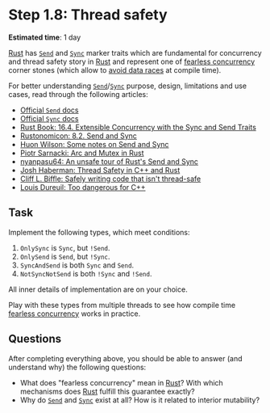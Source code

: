 Step 1.8: Thread safety
=======================

__Estimated time__: 1 day

[Rust] has [`Send`] and [`Sync`] marker traits which are fundamental for concurrency and thread safety story in [Rust] and represent one of [fearless concurrency][2] corner stones (which allow to [avoid data races][1] at compile time).

For better understanding [`Send`]/[`Sync`] purpose, design, limitations and use cases, read through the following articles:
- [Official `Send` docs][`Send`]
- [Official `Sync` docs][`Sync`]
- [Rust Book: 16.4. Extensible Concurrency with the Sync and Send Traits][3]
- [Rustonomicon: 8.2. Send and Sync][4]
- [Huon Wilson: Some notes on Send and Sync][5]
- [Piotr Sarnacki: Arc and Mutex in Rust][9]
- [nyanpasu64: An unsafe tour of Rust's Send and Sync][6]
- [Josh Haberman: Thread Safety in C++ and Rust][7]
- [Cliff L. Biffle: Safely writing code that isn't thread-safe][8]
- [Louis Dureuil: Too dangerous for C++][10]




## Task

Implement the following types, which meet conditions:
1. `OnlySync` is `Sync`, but `!Send`.
2. `OnlySend` is `Send`, but `!Sync`.
3. `SyncAndSend` is both `Sync` and `Send`.
4. `NotSyncNotSend` is both `!Sync` and `!Send`.

All inner details of implementation are on your choice.

Play with these types from multiple threads to see how compile time [fearless concurrency][2] works in practice.




## Questions

After completing everything above, you should be able to answer (and understand why) the following questions:
- What does "fearless concurrency" mean in [Rust]? With which mechanisms does [Rust] fulfill this guarantee exactly?
- Why do [`Send`] and [`Sync`] exist at all? How is it related to interior mutability?




[`Send`]: https://doc.rust-lang.org/std/marker/trait.Send.html
[`Sync`]: https://doc.rust-lang.org/std/marker/trait.Sync.html
[Rust]: https://www.rust-lang.org

[1]: https://doc.rust-lang.org/nomicon/races.html
[2]: https://doc.rust-lang.org/book/ch16-00-concurrency.html
[3]: https://doc.rust-lang.org/book/ch16-04-extensible-concurrency-sync-and-send.html
[4]: https://doc.rust-lang.org/stable/nomicon/send-and-sync.html
[5]: http://huonw.github.io/blog/2015/02/some-notes-on-send-and-sync
[6]: https://nyanpasu64.github.io/blog/an-unsafe-tour-of-rust-s-send-and-sync
[7]: https://blog.reverberate.org/2021/12/18/thread-safety-cpp-rust.html
[8]: https://cliffle.com/blog/not-thread-safe
[9]: https://web.archive.org/web/20220929143451/https://itsallaboutthebit.com/arc-mutex
[10]: https://blog.dureuill.net/articles/too-dangerous-cpp
